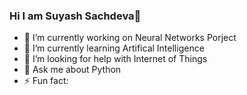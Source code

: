 ### Hi I am Suyash Sachdeva👋

- 🔭 I’m currently working on Neural Networks Porject
- 🌱 I’m currently learning Artifical Intelligence
- 🤔 I’m looking for help with Internet of Things
- 💬 Ask me about Python
- ⚡ Fun fact: 

